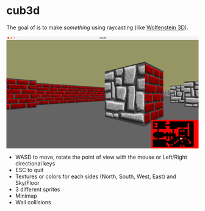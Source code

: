 # cub3d

The goal of is to make *something* using raycasting (like [Wolfenstein 3D](https://fr.wikipedia.org/wiki/Wolfenstein_3D)).

<img align="center" src="screen.png" alt="Screenshot of the game" />

* WASD to move, rotate the point of view with the mouse or Left/Right directional keys
* ESC to quit
* Textures or colors for each sides (North, South, West, East) and Sky/Floor
* 3 different sprites
* Minimap
* Wall collisions

